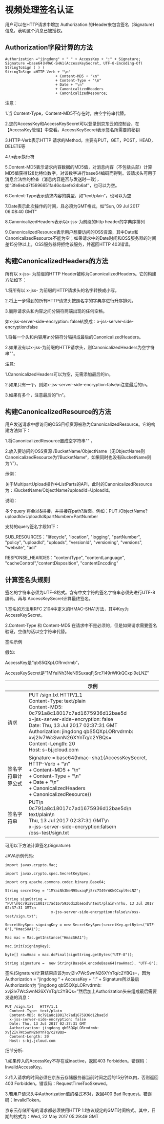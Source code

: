 # 视频处理签名认证

用户可以在HTTP请求中增加 Authorization 的Header来包含签名（Signature）信息，表明这个消息已被授权。

## Authorization字段计算的方法
```
Authorization ="jingdong" + " " + AccessKey + ":" + Signature;
Signature =base64(HMAC-SHA1(AccessKeySecret, UTF-8-Encoding-Of( StringToSign ) ) )
StringToSign =HTTP-Verb + "\n"
                       + Content-MD5 + "\n"
                       + Content-Type + "\n"
                       + Date + "\n"
                       + CanonicalizedHeaders
                       + CanonicalizedResource;
```

注意：

1.当 Content-Type，Content-MD5不存在时，由空字符串代替。

2.您的AccessKey和AccessKeySecret可以登录到京东云的控制台，在【AccessKey管理】中查看。AccessKeySecret表示签名所需要的秘钥

3.HTTP-Verb表示HTTP 请求的Method，主要有PUT，GET，POST，HEAD，DELETE等

4.\n表示换行符

5.Content-MD5表示请求内容数据的MD5值，对消息内容（不包括头部）计算MD5值获得128比特位数字，对该数字进行base64编码而得到。该请求头可用于消息合法性的检查（消息内容是否与发送时一致），如”3fe8ebd7f5996651fa46c4aefe24b6af”，也可以为空。

6.Content-Type表示请求内容的类型，如”text/plain”，也可以为空

7.Date表示此次操作的时间，且必须为GMT格式，如”Sun, 09 Jul 2017 06:08:40 GMT”

8.CanonicalizedHeaders表示以x-jss-为前缀的http header的字典序排列

9.CanonicalizedResource表示用户想要访问的OSS资源，其中Date和CanonicalizedResource不能为空；如果请求中的Date时间和OSS服务器的时间差15分钟以上，OSS服务器将拒绝该服务，并返回HTTP 403错误。

## 构建CanonicalizedHeaders的方法
所有以 x-jss- 为前缀的HTTP Header被称为CanonicalizedHeaders。它的构建方法如下：

1.将所有以 x-jss- 为前缀的HTTP请求头的名字转换成小写。

2.将上一步得到的所有HTTP请求头按照名字的字典序进行升序排列。

3.删除请求头和内容之间分隔符两端出现的任何空格。

如x-jss-server-side-encryption:  false转换成：x-jss-server-side-encryption:false

1.将每一个头和内容用\n分隔符分隔拼成最后的CanonicalizedHeaders。

2.如果没有以x-jss-为前缀的HTTP请求头，则CanonicalizedHeaders为空字符串""。

注意:

1.CanonicalizedHeaders可以为空，无需添加最后的\n。

2.如果只有一个，则如x-jss-server-side-encryption:false\n注意最后的\n。

3.如果有多个，注意最后的”\n”。

## 构建CanonicalizedResource的方法
用户发送请求中想访问的OSS目标资源被称为CanonicalizedResource。它的构建方法如下：

1.将CanonicalizedResource置成空字符串"" 。

2.放入要访问的OSS资源 /BucketName/ObjectName（无ObjectName则CanonicalizedResource为”/BucketName“，如果同时也没有BucketName则为“/”）。

示例：

关于MultipartUpload操作中ListParts的API，此时的CanonicalizedResource为：/BucketName/ObjectName?uploadId=UploadId。

说明：

多个query 将会以&拼接，并拼接在path?后面。例如：PUT   /ObjectName?uploadId=UploadId&partNumber=PartNumber

支持的query签名字段如下：

SUB_RESOURCES："lifecycle", "location", "logging", "partNumber", "policy", "uploadId", "uploads", "versionId", "versioning", "versions", "website", "acl"

RESPONSE_HEARDES："contentType", "contentLanguage", "cacheControl","contentDisposition", "contentEncoding"

## 计算签名头规则
签名的字符串必须为UTF-8格式。含有中文字符的签名字符串必须先进行UTF-8编码，再与 AccessKeySecret计算最终签名。

1.签名的方法用RFC 2104中定义的HMAC-SHA1方法，其中Key为AccessKeySecret。

2.Content-Type 和 Content-MD5 在请求中不是必须的，但是如果请求需要签名验证，空值的话以空字符串代替。

签名示例

假如:

AccessKey是”qbS5QXpLORrvdrmb”，

AccessKeySecret是”1MYaiNh3NeN9SuxaqFjSrc7I49rWKkQCxpl9eLNZ”

| |示例|
|-|-|
|请求|PUT /sign.txt   HTTP/1.1<br>Content-Type: text/plain<br>Content-MD5: 0c791a8c18017c7ad1675936d12bae5d<br>x-jss-server-side-encryption: false<br>Date: Thu, 13 Jul 2017 02:37:31 GMT<br>Authorization: jingdong qbS5QXpLORrvdrmb: xvj2Iv7WcSwnN26XYnTq/c2YBQs=<br>Content-Length: 20<br>Host: s-bj.jcloud.com|
|签名字符串计算公式|Signature =   base64(hmac-sha1(AccessKeySecret,<br>HTTP-Verb + “\n” <br>+ Content-MD5 + “\n”<br>+ Content-Type + “\n” <br>+ Date + “\n”<br>+ CanonicalizedHeaders<br>+ CanonicalizedResource))
|签名字符串|PUT\n<br>0c791a8c18017c7ad1675936d12bae5d\n<br>text/plain\n<br>Thu, 13 Jul 2017 02:37:31   GMT\n<br>x-jss-server-side-encryption:false\n<br>/oss-test/sign.txt|

可用以下方法计算签名(Signature):

JAVA示例代码:

```
import javax.crypto.Mac;
  
import javax.crypto.spec.SecretKeySpec;

import org.apache.commons.codec.binary.Base64;
 
String secretKey = "1MYaiNh3NeN9SuxaqFjSrc7I49rWKkQCxpl9eLNZ";

String signString = "PUT\n0c791a8c18017c7ad1675936d12bae5d\ntext/plain\nThu, 13 Jul 2017 02:37:31 GMT\n 
                     x-jss-server-side-encryption:false\n/oss-test/sign.txt";

SecretKeySpec signingKey = new SecretKeySpec(secretKey.getBytes("UTF-8"),"HmacSHA1");

Mac mac = Mac.getInstance("HmacSHA1");

mac.init(signingKey);

byte[] rawHmac = mac.doFinal(signString.getBytes("UTF-8"));

String signature =  new String(Base64.encodeBase64(rawHmac), "UTF-8");
```

签名(Signature)计算结果应该为xvj2Iv7WcSwnN26XYnTq/c2YBQs=，因为
Authorization = “jingdong “ + AccessKey + “:” + Signature所以最后Authorization为 “jingdong qbS5QXpLORrvdrmb: xvj2Iv7WcSwnN26XYnTq/c2YBQs=”然后加上Authorization头来组成最后需要发送的消息：
```
PUT /sign.txt   HTTP/1.1
  Content-Type: text/plain
  Content-MD5: 0c791a8c18017c7ad1675936d12bae5d
  x-jss-server-side-encryption: false
  Date: Thu, 13 Jul 2017 02:37:31 GMT
  Authorization: jingdong qbS5QXpLORrvdrmb: xvj2Iv7WcSwnN26XYnTq/c2YBQs=
  Content-Length: 20
  Host: s-bj.jcloud.com
```
细节分析:

1.如果传入的AccessKey不存在或inactive，返回403 Forbidden。错误码：InvalidAccessKey。

2.传入请求的时间必须在京东云存储服务器当前时间之后的15分钟以内，否则返回403 Forbidden。错误码：RequestTimeTooSkewed。

3.若用户请求头中Authorization值的格式不对，返回400 Bad Request。错误码：InvalidToken。

京东云存储所有的请求都必须使用HTTP 1.1协议规定的GMT时间格式。其中，日期的格式为：Wed, 22 May 2017 05:29:49 GMT
